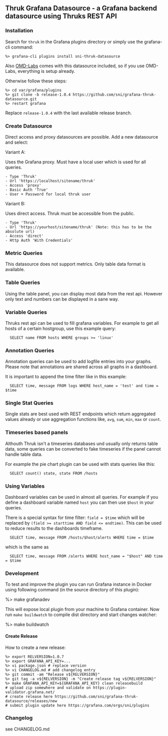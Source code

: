 ## Thruk Grafana Datasource - a Grafana backend datasource using Thruks REST API

### Installation

Search for `thruk` in the Grafana plugins directory or simply use the grafana-cli command:

    %> grafana-cli plugins install sni-thruk-datasource

Also [OMD-Labs](https://labs.consol.de/omd/) comes with this datasource included, so if
you use OMD-Labs, everything is setup already.

Otherwise follow these steps:

    %> cd var/grafana/plugins
    %> git clone -b release-1.0.4 https://github.com/sni/grafana-thruk-datasource.git
    %> restart grafana

Replace `release-1.0.4` with the last available release branch.

### Create Datasource

Direct access and proxy datasources are possible.
Add a new datasource and select:

Variant A:

Uses the Grafana proxy. Must have a local user which is used for all queries.

    - Type 'Thruk'
    - Url 'https://localhost/sitename/thruk'
    - Access 'proxy'
    - Basic Auth 'True'
    - User + Password for local thruk user


Variant B:

Uses direct access. Thruk must be accessible from the public.

    - Type 'Thruk'
    - Url 'https://yourhost/sitename/thruk' (Note: this has to be the absolute url)
    - Access 'direct'
    - Http Auth 'With Credentials'

### Metric Queries
This datasource does not support metrics. Only table data format is available.

### Table Queries

Using the table panel, you can display most data from the rest api. However
only text and numbers can be displayed in a sane way.

### Variable Queries

Thruks rest api can be used to fill grafana variables. For example to get all
hosts of a certain hostgroup, use this example query:

```
  SELECT name FROM hosts WHERE groups >= 'linux'
```

### Annotation Queries

Annotation queries can be used to add logfile entries into your graphs.
Please note that annotations are shared across all graphs in a dashboard.

It is important to append the time filter like in this example:

```
  SELECT time, message FROM logs WHERE host_name = 'test' and time = $time
```

### Single Stat Queries
Single stats are best used with REST endpoints which return aggregated values
already or use aggregation functions like, `avg`, `sum`, `min`, `max` or `count`.

### Timeseries based panels
Althouth Thruk isn't a timeseries databases und usually only returns table
data, some queries can be converted to fake timeseries if the panel cannot
handle table data.

For example the pie chart plugin can be used with stats queries like this:

```
  SELECT count() state, state FROM /hosts
```

### Using Variables

Dashboard variables can be used in almost all queries. For example if you
define a dashboard variable named `host` you can then use `$host` in your
queries.

There is a special syntax for time filter: `field = $time` which will be
replaced by `(field >= starttime AND field <= endtime)`. This can be used to
reduce results to the dashboards timeframe.

```
  SELECT time, message FROM /hosts/$host/alerts WHERE time = $time
```

which is the same as

```
  SELECT time, message FROM /alerts WHERE host_name = "$host" AND time = $time
```

### Development

To test and improve the plugin you can run Grafana instance in Docker using
following command (in the source directory of this plugin):

  %> make grafanadev

This will expose local plugin from your machine to Grafana container. Now
run `make buildwatch` to compile dist directory and start changes watcher:

  %> make buildwatch

#### Create Release

How to create a new release:

    %> export RELVERSION=1.0.7
    %> export GRAFANA_API_KEY=...
    %> vi package.json # replace version
    %> vi CHANGELOG.md # add changelog entry
    %> git commit -am "Release v${RELVERSION}"
    %> git tag -a v${RELVERSION} -m "Create release tag v${RELVERSION}"
    %> make GRAFANA_API_KEY=${GRAFANA_API_KEY} clean releasebuild
    # upload zip somewhere and validate on https://plugin-validator.grafana.net/
    # create release here https://github.com/sni/grafana-thruk-datasource/releases/new
    # submit plugin update here https://grafana.com/orgs/sni/plugins


### Changelog

see CHANGELOG.md
